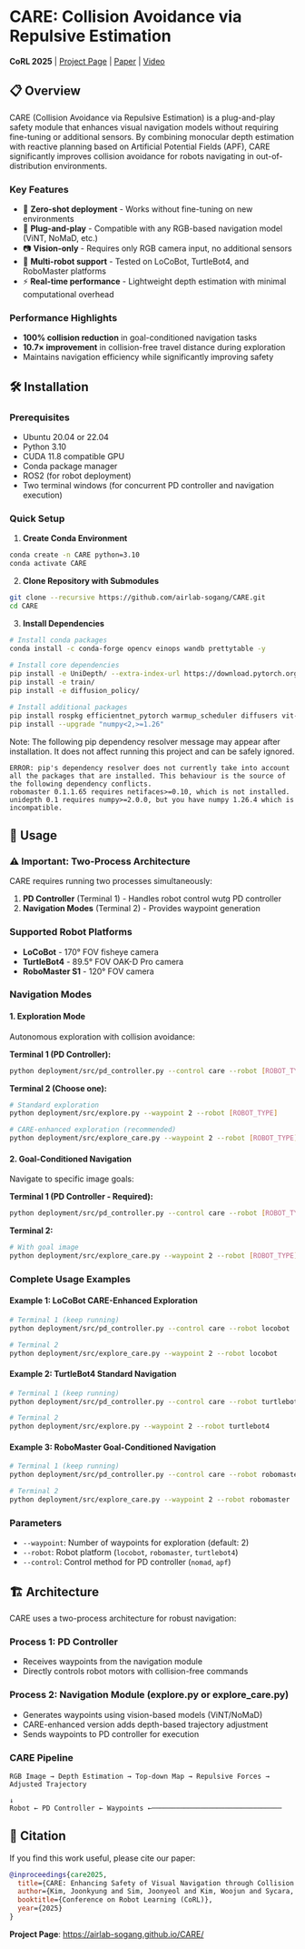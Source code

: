# CARE: Collision Avoidance via Repulsive Estimation

**CoRL 2025** | [Project Page](https://airlab-sogang.github.io/CARE/) | [Paper](link-to-paper) | [Video](link-to-video)

## 📋 Overview

CARE (Collision Avoidance via Repulsive Estimation) is a plug-and-play safety module that enhances visual navigation models without requiring fine-tuning or additional sensors. By combining monocular depth estimation with reactive planning based on Artificial Potential Fields (APF), CARE significantly improves collision avoidance for robots navigating in out-of-distribution environments.

### Key Features
- 🚀 **Zero-shot deployment** - Works without fine-tuning on new environments
- 🔌 **Plug-and-play** - Compatible with any RGB-based navigation model (ViNT, NoMaD, etc.)
- 📷 **Vision-only** - Requires only RGB camera input, no additional sensors
- 🤖 **Multi-robot support** - Tested on LoCoBot, TurtleBot4, and RoboMaster platforms
- ⚡ **Real-time performance** - Lightweight depth estimation with minimal computational overhead

### Performance Highlights
- **100% collision reduction** in goal-conditioned navigation tasks
- **10.7× improvement** in collision-free travel distance during exploration
- Maintains navigation efficiency while significantly improving safety

## 🛠️ Installation

### Prerequisites
- Ubuntu 20.04 or 22.04
- Python 3.10
- CUDA 11.8 compatible GPU
- Conda package manager
- ROS2 (for robot deployment)
- Two terminal windows (for concurrent PD controller and navigation execution)

### Quick Setup

1. **Create Conda Environment**
```bash
conda create -n CARE python=3.10
conda activate CARE
```

2. **Clone Repository with Submodules**
```bash
git clone --recursive https://github.com/airlab-sogang/CARE.git
cd CARE
```

3. **Install Dependencies**
```bash
# Install conda packages
conda install -c conda-forge opencv einops wandb prettytable -y
              
# Install core dependencies
pip install -e UniDepth/ --extra-index-url https://download.pytorch.org/whl/cu118
pip install -e train/
pip install -e diffusion_policy/

# Install additional packages
pip install rospkg efficientnet_pytorch warmup_scheduler diffusers vit-pytorch
pip install --upgrade "numpy<2,>=1.26"
```
Note: The following pip dependency resolver message may appear after installation. It does not affect running this project and can be safely ignored.

```
ERROR: pip's dependency resolver does not currently take into account all the packages that are installed. This behaviour is the source of the following dependency conflicts.
robomaster 0.1.1.65 requires netifaces>=0.10, which is not installed.
unidepth 0.1 requires numpy>=2.0.0, but you have numpy 1.26.4 which is incompatible.
```

## 📖 Usage

### ⚠️ Important: Two-Process Architecture
CARE requires running two processes simultaneously:
1. **PD Controller** (Terminal 1) - Handles robot control wutg PD controller
2. **Navigation Modes** (Terminal 2) - Provides waypoint generation

### Supported Robot Platforms
- **LoCoBot** - 170° FOV fisheye camera
- **TurtleBot4** - 89.5° FOV OAK-D Pro camera
- **RoboMaster S1** - 120° FOV camera

### Navigation Modes

#### 1. Exploration Mode
Autonomous exploration with collision avoidance:

**Terminal 1 (PD Controller):**
```bash
python deployment/src/pd_controller.py --control care --robot [ROBOT_TYPE]
```

**Terminal 2 (Choose one):**
```bash
# Standard exploration
python deployment/src/explore.py --waypoint 2 --robot [ROBOT_TYPE]

# CARE-enhanced exploration (recommended)
python deployment/src/explore_care.py --waypoint 2 --robot [ROBOT_TYPE]
```

#### 2. Goal-Conditioned Navigation
Navigate to specific image goals:

**Terminal 1 (PD Controller - Required):**
```bash
python deployment/src/pd_controller.py --control care --robot [ROBOT_TYPE]
```

**Terminal 2:**
```bash
# With goal image
python deployment/src/explore_care.py --waypoint 2 --robot [ROBOT_TYPE] --goal_image path/to/goal.jpg
```

### Complete Usage Examples

#### Example 1: LoCoBot CARE-Enhanced Exploration
```bash
# Terminal 1 (keep running)
python deployment/src/pd_controller.py --control care --robot locobot

# Terminal 2
python deployment/src/explore_care.py --waypoint 2 --robot locobot
```

#### Example 2: TurtleBot4 Standard Navigation
```bash
# Terminal 1 (keep running)
python deployment/src/pd_controller.py --control care --robot turtlebot4

# Terminal 2
python deployment/src/explore.py --waypoint 2 --robot turtlebot4
```

#### Example 3: RoboMaster Goal-Conditioned Navigation
```bash
# Terminal 1 (keep running)
python deployment/src/pd_controller.py --control care --robot robomaster

# Terminal 2
python deployment/src/explore_care.py --waypoint 2 --robot robomaster
```

### Parameters
- `--waypoint`: Number of waypoints for exploration (default: 2)
- `--robot`: Robot platform (`locobot`, `robomaster`, `turtlebot4`)
- `--control`: Control method for PD controller (`nomad`, `apf`)

## 🏗️ Architecture

CARE uses a two-process architecture for robust navigation:

### Process 1: PD Controller
- Receives waypoints from the navigation module
- Directly controls robot motors with collision-free commands

### Process 2: Navigation Module (explore.py or explore_care.py)
- Generates waypoints using vision-based models (ViNT/NoMaD)
- CARE-enhanced version adds depth-based trajectory adjustment
- Sends waypoints to PD controller for execution

### CARE Pipeline
```
RGB Image → Depth Estimation → Top-down Map → Repulsive Forces → Adjusted Trajectory
                                                                            ↓
Robot ← PD Controller ← Waypoints ←────────────────────────────────
```

## 📝 Citation

If you find this work useful, please cite our paper:

```bibtex
@inproceedings{care2025,
  title={CARE: Enhancing Safety of Visual Navigation through Collision Avoidance via Repulsive Estimation},
  author={Kim, Joonkyung and Sim, Joonyeol and Kim, Woojun and Sycara, Katia and Nam, Changjoo},
  booktitle={Conference on Robot Learning (CoRL)},
  year={2025}
}
```

**Project Page**: https://airlab-sogang.github.io/CARE/